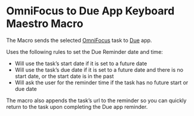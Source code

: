 # OmniFocus to Due App Keyboard Maestro Macro #

The Macro sends the selected [OmniFocus][1] task to [Due][2] app.

Uses the following rules to set the Due Reminder date and time:

* Will use the task’s start date if it is set to a future date
* Will use the task’s due date if it is set to a future date and there is no start date, or the start date is in the past
* Will ask the user for the reminder time if the task has no future start or due date

The macro also appends the task’s url to the reminder so you can quickly return to the task upon completing the Due app reminder.


[1]: http://www.omnigroup.com/products/omnifocus/
[2]: http://www.dueapp.com